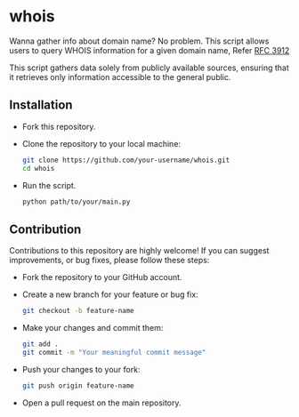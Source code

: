 # whois

Wanna gather info about domain name? No problem. This script allows users to query WHOIS information for a given domain name, Refer [RFC 3912](https://www.ietf.org/rfc/rfc3912.txt)

This script gathers data solely from publicly available sources, ensuring that it retrieves only information accessible to the general public.

## Installation

- Fork this repository.

- Clone the repository to your local machine:

   ```bash
   git clone https://github.com/your-username/whois.git
   cd whois

- Run the script.

  ```bash
  python path/to/your/main.py


## Contribution

Contributions to this repository are highly welcome! If you can suggest improvements, or bug fixes, please follow these steps:

- Fork the repository to your GitHub account.

- Create a new branch for your feature or bug fix:

  ```bash
  git checkout -b feature-name

- Make your changes and commit them:

  ```bash
  git add .
  git commit -m "Your meaningful commit message"

- Push your changes to your fork:

  ```bash
  git push origin feature-name

- Open a pull request on the main repository.
